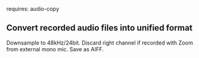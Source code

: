 requires: audio-copy

Convert recorded audio files into unified format
---
Downsample to 48kHz/24bit.
Discard right channel if recorded with Zoom from external mono mic.
Save as AIFF.
